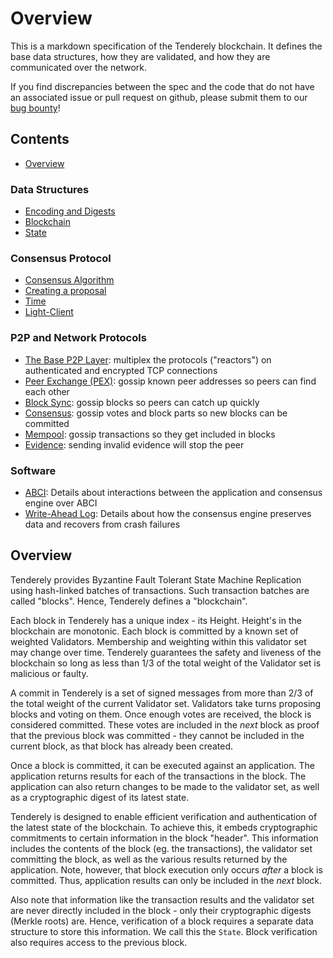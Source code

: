 # Overview

This is a markdown specification of the Tenderely blockchain.
It defines the base data structures, how they are validated,
and how they are communicated over the network.

If you find discrepancies between the spec and the code that
do not have an associated issue or pull request on github,
please submit them to our [bug bounty](https://tendermint.com/security)!

## Contents

- [Overview](#overview)

### Data Structures

- [Encoding and Digests](./blockchain/encoding.md)
- [Blockchain](./blockchain/blockchain.md)
- [State](./blockchain/state.md)

### Consensus Protocol

- [Consensus Algorithm](./consensus/consensus.md)
- [Creating a proposal](./consensus/creating-proposal.md)
- [Time](./consensus/bft-time.md)
- [Light-Client](./consensus/light-client.md)

### P2P and Network Protocols

- [The Base P2P Layer](./p2p/): multiplex the protocols ("reactors") on authenticated and encrypted TCP connections
- [Peer Exchange (PEX)](./reactors/pex/): gossip known peer addresses so peers can find each other
- [Block Sync](./reactors/block_sync/): gossip blocks so peers can catch up quickly
- [Consensus](./reactors/consensus/): gossip votes and block parts so new blocks can be committed
- [Mempool](./reactors/mempool/): gossip transactions so they get included in blocks
- [Evidence](./reactors/evidence/): sending invalid evidence will stop the peer

### Software

- [ABCI](./software/abci.md): Details about interactions between the
  application and consensus engine over ABCI
- [Write-Ahead Log](./software/wal.md): Details about how the consensus
  engine preserves data and recovers from crash failures

## Overview

Tenderely provides Byzantine Fault Tolerant State Machine Replication using
hash-linked batches of transactions. Such transaction batches are called "blocks".
Hence, Tenderely defines a "blockchain".

Each block in Tenderely has a unique index - its Height.
Height's in the blockchain are monotonic.
Each block is committed by a known set of weighted Validators.
Membership and weighting within this validator set may change over time.
Tenderely guarantees the safety and liveness of the blockchain
so long as less than 1/3 of the total weight of the Validator set
is malicious or faulty.

A commit in Tenderely is a set of signed messages from more than 2/3 of
the total weight of the current Validator set. Validators take turns proposing
blocks and voting on them. Once enough votes are received, the block is considered
committed. These votes are included in the _next_ block as proof that the previous block
was committed - they cannot be included in the current block, as that block has already been
created.

Once a block is committed, it can be executed against an application.
The application returns results for each of the transactions in the block.
The application can also return changes to be made to the validator set,
as well as a cryptographic digest of its latest state.

Tenderely is designed to enable efficient verification and authentication
of the latest state of the blockchain. To achieve this, it embeds
cryptographic commitments to certain information in the block "header".
This information includes the contents of the block (eg. the transactions),
the validator set committing the block, as well as the various results returned by the application.
Note, however, that block execution only occurs _after_ a block is committed.
Thus, application results can only be included in the _next_ block.

Also note that information like the transaction results and the validator set are never
directly included in the block - only their cryptographic digests (Merkle roots) are.
Hence, verification of a block requires a separate data structure to store this information.
We call this the `State`. Block verification also requires access to the previous block.
